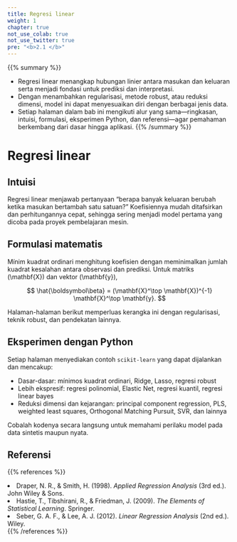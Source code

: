 ```yaml
---
title: Regresi linear
weight: 1
chapter: true
not_use_colab: true
not_use_twitter: true
pre: "<b>2.1 </b>"
---
```


{{% summary %}}
- Regresi linear menangkap hubungan linier antara masukan dan keluaran serta menjadi fondasi untuk prediksi dan interpretasi.
- Dengan menambahkan regularisasi, metode robust, atau reduksi dimensi, model ini dapat menyesuaikan diri dengan berbagai jenis data.
- Setiap halaman dalam bab ini mengikuti alur yang sama—ringkasan, intuisi, formulasi, eksperimen Python, dan referensi—agar pemahaman berkembang dari dasar hingga aplikasi.
{{% /summary %}}

# Regresi linear

## Intuisi
Regresi linear menjawab pertanyaan “berapa banyak keluaran berubah ketika masukan bertambah satu satuan?” Koefisiennya mudah ditafsirkan dan perhitungannya cepat, sehingga sering menjadi model pertama yang dicoba pada proyek pembelajaran mesin.

## Formulasi matematis
Mínim kuadrat ordinari menghitung koefisien dengan meminimalkan jumlah kuadrat kesalahan antara observasi dan prediksi. Untuk matriks \(\mathbf{X}\) dan vektor \(\mathbf{y}\),

$$
\hat{\boldsymbol\beta} = (\mathbf{X}^\top \mathbf{X})^{-1} \mathbf{X}^\top \mathbf{y}.
$$

Halaman-halaman berikut memperluas kerangka ini dengan regularisasi, teknik robust, dan pendekatan lainnya.

## Eksperimen dengan Python
Setiap halaman menyediakan contoh `scikit-learn` yang dapat dijalankan dan mencakup:

- Dasar-dasar: mínimos kuadrat ordinari, Ridge, Lasso, regresi robust  
- Lebih ekspresif: regresi polinomial, Elastic Net, regresi kuantil, regresi linear bayes  
- Reduksi dimensi dan kejarangan: principal component regression, PLS, weighted least squares, Orthogonal Matching Pursuit, SVR, dan lainnya

Cobalah kodenya secara langsung untuk memahami perilaku model pada data sintetis maupun nyata.

## Referensi
{{% references %}}
<li>Draper, N. R., &amp; Smith, H. (1998). <i>Applied Regression Analysis</i> (3rd ed.). John Wiley &amp; Sons.</li>
<li>Hastie, T., Tibshirani, R., &amp; Friedman, J. (2009). <i>The Elements of Statistical Learning</i>. Springer.</li>
<li>Seber, G. A. F., &amp; Lee, A. J. (2012). <i>Linear Regression Analysis</i> (2nd ed.). Wiley.</li>
{{% /references %}}
